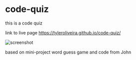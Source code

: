 # code-quiz

this is a code quiz

link to live page https://tyleroliveira.github.io/code-quiz/

![screenshot](https://github.com/tyleroliveira/password-generator/blob/main/assets/images/code-quiz.jpeg?raw=true)


based on mini-project word guess game and code from John